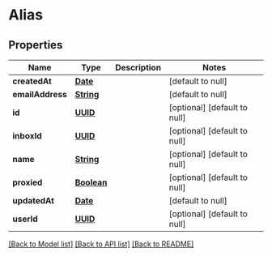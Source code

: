 # Alias
## Properties

Name | Type | Description | Notes
------------ | ------------- | ------------- | -------------
**createdAt** | [**Date**](DateTime.md) |  | [default to null]
**emailAddress** | [**String**](string.md) |  | [default to null]
**id** | [**UUID**](UUID.md) |  | [optional] [default to null]
**inboxId** | [**UUID**](UUID.md) |  | [optional] [default to null]
**name** | [**String**](string.md) |  | [optional] [default to null]
**proxied** | [**Boolean**](boolean.md) |  | [optional] [default to null]
**updatedAt** | [**Date**](DateTime.md) |  | [default to null]
**userId** | [**UUID**](UUID.md) |  | [optional] [default to null]

[[Back to Model list]](../README.md#documentation-for-models) [[Back to API list]](../README.md#documentation-for-api-endpoints) [[Back to README]](../README.md)

